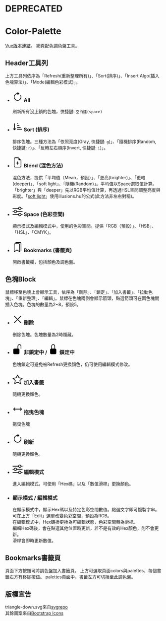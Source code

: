 # DEPRECATED

# Color-Palette

[Vue版本連結](https://github.com/johnny95731/Color-Palette-Vue)。
網頁配色調色盤工具。

## Header工具列
上方工具列依序為「Refresh(重新整理所有)」、「Sort(排序)」、「Insert Algo(插入色塊算法)」、「Mode(編輯色彩模式)」。

- ### <img src="./src/assets/icons/arrow-clockwise.svg" alt="refresh" /> All
  刷新所有沒上鎖的色塊，快捷鍵: `空白建(space)`<br />

- ### <img src="./src/assets/icons/sort-down.svg" alt="sort" /> Sort (排序)
  排序色塊。三種方法為「依照亮度(Gray, 快捷鍵: `g`)」、「隨機排序(Random, 快捷鍵: `r`)」、「反轉左右順序(Invert, 快捷鍵: `i`)」。

- ### <img src="./src/assets/icons/file-earmark-plus.svg" alt="blend" /> Blend (混色方法)
  混色方法，提供「平均值（Mean，預設）」、「更亮(brighter)」、「更暗(deeper)」、「soft light」、「隨機(Random)」。平均值以Space選取值計算。「brighter」與「deeper」先以RGB平均值計算，再透過HSL空間調整亮度與彩度。「[soft light](https://en.wikipedia.org/wiki/Blend_modes)」使用illusions.hu的公式(此方法非左右對稱)。

- ### <img src="./src/assets/icons/sliders.svg" alt="edit" /> Space (色彩空間)
  顯示模式及編輯模式中，使用的色彩空間。提供「RGB（預設）」、「HSB」、「HSL」、「CMYK」。

- ### <img src="./src/assets/icons/bookmarks.svg" alt="bookmarks" /> Bookmarks (書籤頁)
  開啟書籤欄，包括顏色及調色盤。

## 色塊Block
鼠標移至色塊上會顯示工具，依序為「刪除」、「鎖定」、「加入書籤」、「拉動色塊」、「重新整理」、「編輯」。鼠標在色塊兩側會顯示箭頭，點選箭頭可在兩色塊間插入色塊。色塊的數量為2~8，預設5。

- ### <img src="./src/assets/icons/x-lg.svg" alt="del" /> 刪除
  刪除色塊。色塊數量為2時隱藏。

- ### <img src="./src/assets/icons/unlock-fill.svg" alt="unlock" /> 非鎖定中 / <img src="./src/assets/icons/lock-fill.svg" alt="lock" /> 鎖定中
  色塊鎖定可避免被Refresh更換顏色，仍可使用編輯模式修改。

- ### <img src="./src/assets/icons/star.svg" alt="fav" /> 加入書籤
  隨機更換顏色。

- ### <img src="./src/assets/icons/arrows.svg" alt="fav" /> 拖曳色塊
  拖曳色塊

- ### <img src="./src/assets/icons/arrow-clockwise.svg" alt="refresh" /> 刷新
  隨機更換顏色。

- ### <img src="./src/assets/icons/sliders.svg" alt="edit" />  編輯模式
  進入編輯模式，可使用「Hex碼」以及「數值滑桿」更換顏色。<br />

- ### 顯示模式 / 編輯模式
  在顯示模式中，顯示Hex碼以及特定色彩空間數值。點選文字即可複製字串。<br />
  可在上方「Edit」選單改變色彩空間，預設為RGB。<br />
  在編輯模式中，Hex碼換更換為可編輯狀態，色彩空間轉為滑桿。<br />
  編輯Hex碼後，會在點選其他位置時更新，若不是有效的Hex顏色，則不會更新。<br />
  滑桿會即時更新數值。

## Bookmarks書籤頁
頁面下方按鈕可將調色盤加入書籤頁。
上方可選取頁面colors與palettes，每個書籤右方有移除按鈕。
palettes頁面中，書籤左方可切換至此調色盤。

## 版權宣告
triangle-down.svg來自[svgrepo](https://www.svgrepo.com/svg/108052/arrow-down-filled-triangle)<br />
其餘圖案來自[Bootstrap Icons](https://icons.getbootstrap.com/)
